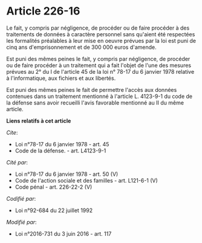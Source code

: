 # Article 226-16

Le fait, y compris par négligence, de procéder ou de faire procéder à des traitements de données à caractère personnel sans
qu'aient été respectées les formalités préalables à leur mise en oeuvre prévues par la loi est puni de cinq ans
d'emprisonnement et de 300 000 euros d'amende.

Est puni des mêmes peines le fait, y compris par négligence, de procéder ou de faire procéder à un traitement qui a fait
l'objet de l'une des mesures prévues au 2° du I de l'article 45 de la loi n° 78-17 du 6 janvier 1978 relative à
l'informatique, aux fichiers et aux libertés.

Est puni des mêmes peines le fait de permettre l'accès aux données contenues dans un traitement mentionné à l'article L.
4123-9-1 du code de la défense sans avoir recueilli l'avis favorable mentionné au II du même article.

**Liens relatifs à cet article**

_Cite_:

  - Loi n°78-17 du 6 janvier 1978 - art. 45
  - Code de la défense. - art. L4123-9-1

_Cité par_:

  - Loi n°78-17 du 6 janvier 1978 - art. 50 (V)
  - Code de l'action sociale et des familles - art. L121-6-1 (V)
  - Code pénal - art. 226-22-2 (V)

_Codifié par_:

  - Loi n°92-684 du 22 juillet 1992

_Modifié par_:

  - Loi n°2016-731 du 3 juin 2016 - art. 117
